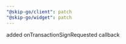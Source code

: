 ```yaml
---
"@skip-go/client": patch
"@skip-go/widget": patch
---
```


added onTransactionSignRequested callback
